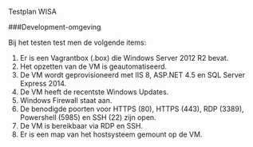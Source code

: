 Testplan WISA

###Development-omgeving

Bij het testen test men de volgende items:

1. Er is een Vagrantbox (.box) die Windows Server 2012 R2 bevat.
2. Het opzetten van de VM is geautomatiseerd.
3. De VM wordt geprovisioneerd met IIS 8, ASP.NET 4.5 en SQL Server Express 2014.
4. De VM heeft de recentste Windows Updates.
5. Windows Firewall staat aan.
6. De benodigde poorten voor HTTPS (80), HTTPS (443), RDP (3389), Powershell (5985) en SSH (22) zijn open.
7. De VM is bereikbaar via RDP en SSH.
8. Er is een map van het hostsysteem gemount op de VM.
